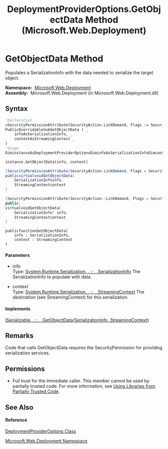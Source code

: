 ﻿---
title: DeploymentProviderOptions.GetObjectData Method  (Microsoft.Web.Deployment)
TOCTitle: GetObjectData Method
ms:assetid: M:Microsoft.Web.Deployment.DeploymentProviderOptions.GetObjectData(System.Runtime.Serialization.SerializationInfo,System.Runtime.Serialization.StreamingContext)
ms:mtpsurl: https://msdn.microsoft.com/en-us/library/microsoft.web.deployment.deploymentprovideroptions.getobjectdata(v=VS.90)
ms:contentKeyID: 20209221
ms.date: 05/02/2012
mtps_version: v=VS.90
f1_keywords:
- Microsoft.Web.Deployment.DeploymentProviderOptions.GetObjectData
dev_langs:
- CSharp
- JScript
- VB
- c++
api_location:
- Microsoft.Web.Deployment.dll
api_name:
- Microsoft.Web.Deployment.DeploymentProviderOptions.GetObjectData
api_type:
- Managed
topic_type:
- apiref
- kbSyntax
product_family_name: VS
ROBOTS: INDEX,FOLLOW
---

# GetObjectData Method

Populates a SerializationInfo with the data needed to serialize the target object.

**Namespace:**  [Microsoft.Web.Deployment](microsoft-web-deployment-namespace.md)  
**Assembly:**  Microsoft.Web.Deployment (in Microsoft.Web.Deployment.dll)

## Syntax

``` vb
'Declaration
<SecurityPermissionAttribute(SecurityAction.LinkDemand, Flags := SecurityPermissionFlag.SerializationFormatter)> _
PublicOverridableSubGetObjectData ( _
    infoAsSerializationInfo, _
    contextAsStreamingContext _
)
'Usage
DiminstanceAsDeploymentProviderOptionsDiminfoAsSerializationInfoDimcontextAsStreamingContext

instance.GetObjectData(info, context)
```

``` csharp
[SecurityPermissionAttribute(SecurityAction.LinkDemand, Flags = SecurityPermissionFlag.SerializationFormatter)]
publicvirtualvoidGetObjectData(
    SerializationInfoinfo,
    StreamingContextcontext
)
```

``` c++
[SecurityPermissionAttribute(SecurityAction::LinkDemand, Flags = SecurityPermissionFlag::SerializationFormatter)]
public:
virtualvoidGetObjectData(
    SerializationInfo^ info, 
    StreamingContextcontext
)
```

``` jscript
publicfunctionGetObjectData(
    info : SerializationInfo, 
    context : StreamingContext
)
```

#### Parameters

  - info  
    Type: [System.Runtime.Serialization. . :: . .SerializationInfo](https://msdn.microsoft.com/en-us/library/a9b6042e\(v=vs.90\))  
    The SerializationInfo to populate with data.  

<!-- end list -->

  - context  
    Type: [System.Runtime.Serialization. . :: . .StreamingContext](https://msdn.microsoft.com/en-us/library/t16abws5\(v=vs.90\))  
    The destination (see StreamingContext) for this serialization.  

#### Implements

[ISerializable. . :: . .GetObjectData(SerializationInfo, StreamingContext)](https://msdn.microsoft.com/en-us/library/27cxsdk6\(v=vs.90\))  

## Remarks

Code that calls GetObjectData requires the SecurityPermission for providing serialization services.

## Permissions

  - Full trust for the immediate caller. This member cannot be used by partially trusted code. For more information, see [Using Libraries from Partially Trusted Code](https://msdn.microsoft.com/en-us/library/8skskf63\(v=vs.90\)).

## See Also

#### Reference

[DeploymentProviderOptions Class](deploymentprovideroptions-class-microsoft-web-deployment.md)

[Microsoft.Web.Deployment Namespace](microsoft-web-deployment-namespace.md)

